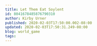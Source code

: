 ```yaml
---
title: Let Them Eat Soylent
id: 8041678485876790310
author: Kirby Urner
published: 2020-02-03T17:50:00.002-08:00
updated: 2020-02-03T17:50:31.249-08:00
blog: world_game
tags: 
---
```



